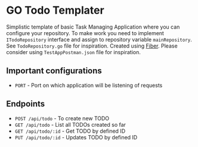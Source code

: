 # GO Todo Templater
Simplistic template of basic Task Managing Application where you can configure your repository. To make work you need to implement 
`ITodoRepository` interface and assign to repository variable `mainRepository`. See `TodoRepository.go` file for inspiration. 
Created using [Fiber](https://docs.gofiber.io/). Please consider using `TestAppPostman.json` file for inspiration.

## Important configurations
- `PORT` - Port on which application will be listening of requests

## Endpoints
- `POST /api/todo` - To create new TODO
- `GET /api/todo` - List all TODOs created so far
- `GET /api/todo/:id` - Get TODO by defined ID
- `PUT /api/todo/:id` - Updates TODO by defined ID